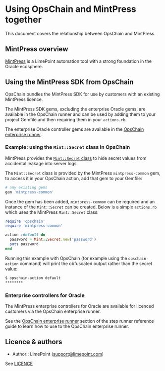 # Using OpsChain and MintPress together

This document covers the relationship between OpsChain and MintPress.

## MintPress overview

[MintPress](https://www.limepoint.com/mintpress) is a LimePoint automation tool with a strong foundation in the Oracle ecosphere.

## Using the MintPress SDK from OpsChain

OpsChain bundles the MintPress SDK for use by customers with an existing MintPress licence.

The MintPress SDK gems, excluding the enterprise Oracle gems, are available in the OpsChain runner and can be used by adding them to your project Gemfile and then requiring them in your `actions.rb`.

The enterprise Oracle controller gems are available in the [OpsChain enterprise runner](#enterprise-controllers-for-oracle).

### Example: using the `Mint::Secret` class in OpsChain

MintPress provides the [`Mint::Secret` class](https://docs.limepoint.com/reference/ruby/Mint/Secret.html) to hide secret values from accidental leakage into server logs.

The `Mint::Secret` class is provided by the MintPress `mintpress-common` gem, to access it in your OpsChain action, add that gem to your Gemfile:

```ruby
# any existing gems
gem 'mintpress-common'
```

Once the gem has been added, `mintpress-common` can be required and an instance of the `Mint::Secret` can be created. Below is a simple `actions.rb` which uses the MintPress `Mint::Secret` class:

```ruby
require 'opschain'
require 'mintpress-common'

action :default do
  password = Mint::Secret.new('password')
  puts password
end
```

Running this example with OpsChain (for example using the `opschain-action` command) will print the obfuscated output rather than the secret value:

```bash
$ opschain-action default
********
```

### Enterprise controllers for Oracle

The MintPress enterprise controllers for Oracle are available for licenced customers via the OpsChain enterprise runner.

See the [OpsChain enterprise runner](concepts/step_runner.md#opschain-enterprise-runner) section of the step runner reference guide to learn how to use to the OpsChain enterprise runner.

## Licence & authors

- Author:: LimePoint (support@limepoint.com)

See [LICENCE](/LICENCE.md)
